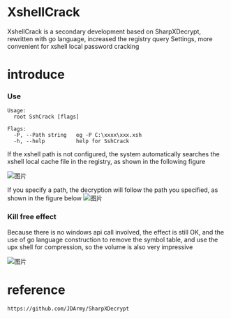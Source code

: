 # XshellCrack
XshellCrack is a secondary development based on SharpXDecrypt, rewritten with go language, increased the registry query Settings, more convenient for xshell local password cracking
# introduce

### Use
```
Usage:
  root SshCrack [flags]

Flags:
  -P, --Path string   eg -P C:\xxxx\xxx.xsh
  -h, --help          help for SshCrack
```
If the xshell path is not configured, the system automatically searches the xshell local cache file in the registry, as shown in the following figure

![图片](https://user-images.githubusercontent.com/113832601/215474069-d22e6af1-8c6e-4f2c-b1ad-fe81a3f1c12a.png)


If you specify a path, the decryption will follow the path you specified, as shown in the figure below
![图片](https://user-images.githubusercontent.com/113832601/215474787-67729908-8ebc-49b3-ae9a-38be928ff301.png)


### Kill free effect
Because there is no windows api call involved, the effect is still OK, and the use of go language construction to remove the symbol table, and use the upx shell for compression, so the volume is also very impressive

![图片](https://user-images.githubusercontent.com/113832601/215475502-7ce075a2-3bc8-4d84-ba9c-25e80fdecb94.png)


# reference
```
https://github.com/JDArmy/SharpXDecrypt
```
